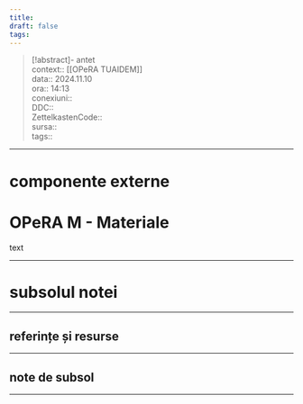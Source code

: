 ```yaml
---
title: 
draft: false
tags:
---
```

> [!abstract]- antet  
> context:: [[OPeRA TUAIDEM]]  
> data:: 2024.11.10  
> ora:: 14:13  
> conexiuni::  
> DDC::  
> ZettelkastenCode::  
> sursa::  
> tags::  


---

# componente externe


# OPeRA M - Materiale

text


---
# subsolul notei
---
## referințe și resurse


---
## note de subsol
---


